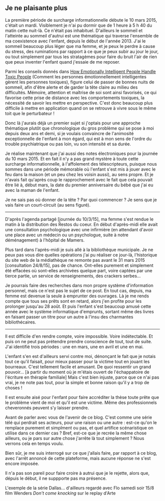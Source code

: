 ## Je ne plaisante plus

La première période de surcharge informationnelle débute le 10 mars 2015, c'était un mardi. Visiblement je n'ai pu dormir que de 1 heure à 5 h 40 du matin cette nuit-là. Ce n'était pas inhabituel. D'ailleurs le sommeil et l'atteinte au sommeil d'autrui est une thématique qui traverse l'ensemble de ma coexistence avec l'enfant, depuis le début de l'année 2013. J'ai le sommeil beaucoup plus léger que ma femme, et je peux le perdre à cause du stress, des ruminations par rapport à ce que je peux subir au jour le jour, ou tout simplement par tous les stratagèmes pour faire du bruit l'air de rien que peux inventer l'enfant quand j'essaie de me reposer.

Parmi les conseils donnés dans [How Emotionally Intelligent People Handle Toxic People][1] (Comment les personnes émotionnellement intelligentes gèrent les personnes toxiques), figure celui de passer de bonnes nuits de sommeil, afin d'être alerte et de garder la tête claire au milieu des difficultés. Mémoire, attention et maîtrise de soi sont ainsi favorisés, ce qui favorise cette prise de distance avec les comportements toxiques, la nécessité de savoir les mettre en perspective. C'est donc beaucoup plus difficile à mettre en application quand on se retrouve à vivre sous le même toit que le perturbateur !

[1]: http://www.talentsmart.com/articles/How-Emotionally-Intelligent-People-Handle-Toxic-People-1028629190-p-1.html

Donc là j'aurais déjà un premier sujet si j'optais pour une approche thématique plutôt que chronologique du gros problème qui se pose à moi depuis deux ans et demi, si je voulais convaincre de l'animosité exceptionnelle de l'enfant à mon égard, qui est à mon sens de l'ordre du trouble psychiatrique ou pas loin, vu son intensité et sa durée.

Je réalise maintenant que j'ai aussi des notes électroniques pour la journée du 10 mars 2015. Et en fait il n'y a pas grand mystère à toute cette surcharge informationnelle, à l'affolement des télescripteurs, puisque nous sommes dans une période mémorable où l'enfant s'est mis à jouer avec le feu dans la maison (et un peu chez les voisin aussi), au sens propre. Et je n'avais fait qu'après coup le rapprochement avec le fait que cela pouvait être lié à, début mars, la date du premier anniversaire du bébé que j'ai eu avec la maman de l'enfant.

Je ne sais pas où donner de la tête ? Par quoi commencer ? Je sens que je vais faire un court-circuit (au sens figuré).

***

D'après l'agenda partagé [journée du 10/3/15], ma femme s'est rendue le matin à la distribution des Restos du coeur. En début d'après-midi elle avait une consultation psychologique avec une infirmière (en attendant d'avoir une place avec un médecin ou un psychologue, suite à notre déménagement) à l'hôpital de Mamers.

Plus tard dans l'après-midi je suis allé à la bibliothèque municipale. Je ne peux pas vous dire quelles opérations j'ai pu réaliser ce jour-là, l'historique du site web de la médiathèque ne remonte pas avant le 31 mars 2015 [consultation 24/8/15], pas de chance. Ont-elles purement et simplement été effacées où sont-elles archivées quelque part, voire captées par une tierce partie, un service de renseignements, des crackers serbes...

Je pourrais faire des recherches dans mon propre système d'information personnel, mais ce n'est pas le sujet de ce post. En tout cas, depuis, ma femme est devenue la seule à emprunter des ouvrages. Là je me rends compte que tous ses prêts sont en retard, alors j'en profite pour les prolonger jusqu'au 28 août. Et puis l'enfant s'est beaucoup amusé cette année avec le système informatique d'emprunts, sortant même des livres en faisant passer un titre pour un autre à l'insu des charmantes bibliothécaires.

***

Il est difficile d'en rendre compte, voire impossible. Voire indétectable. Et puis on ne peut pas prétendre prendre conscience de tout, tout de suite. J'ai identifié trois périodes : une en mars, une en avril et une en mai.

L'enfant s'en est d'ailleurs servi contre moi, dénonçant le fait que je notais tout ce qu'il faisait, pour mieux passer pour la victime tout en jouant les bourreaux. C'est tellement facile et amusant. De quoi ressentir un grand pouvoir... [à partir du moment où je m'étais ouvert de l'échappatoire de l'écriture en thérapie familiale] Mais c'est bien injuste, parce que ce n'ai pas vrai, je ne note pas tout, pour la simple et bonne raison qu'il y a trop de choses ! 

Il est ensuite aisé pour l'enfant pour faire accréditer la thèse toute prête que le problème vient de moi et qu'il est une victime. Même des professionnels cheveronnés peuvent s'y laisser prendre.

Avant de parler avec vous de l'avenir de ce blog. C'est comme une série télé qui perdrait ses acteurs, pour une raison ou une autre : est-ce qu'on le remplace purement et simplment ou pas, et quel artifice scénaristique on utilise dans ce dernier cas ? Bref, est-ce que je recrée la même chose ailleurs, ou je pars sur autre chose j'arrête là tout simplement ? Nous verrons cela en temps voulu.

Bien sûr, je me suis interrogé sur ce que j'allais faire, par rapport à ce blog, avec l'arrêt annoncé de cette plateforme, mais aucune réponse ne s'est encore imposée.

Il n'a pas son pareil pour faire croire à autrui que je le rejette, alors que, dépuis le début, il ne suppporte pas ma présence.

L'exemple de la série Dallas...
d'ailleurs regardé avec Flo samedi soir 15/8 film Wenders *Don't come knocking* sur le replay d'Arte
